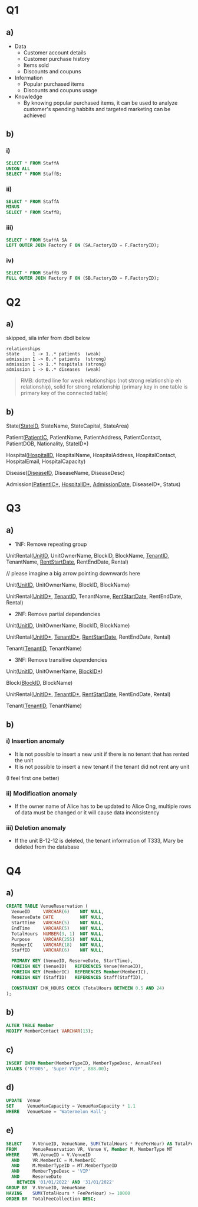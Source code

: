 # Q1

## a)
- Data
  - Customer account details
  - Customer purchase history
  - Items sold
  - Discounts and coupuns
- Information
  - Popular purchased items
  - Discounts and coupuns usage
- Knowledge
  - By knowing popular purchased items, it can be used to analyze customer's spending habbits and targeted marketing can be achieved

## b)

### i)
```sql
SELECT * FROM StaffA
UNION ALL
SELECT * FROM StaffB;
```

### ii)
```sql
SELECT * FROM StaffA
MINUS
SELECT * FROM StaffB;
```

### iii)
```sql
SELECT * FROM StaffA SA
LEFT OUTER JOIN Factory F ON (SA.FactoryID = F.FactoryID);
```

### iv)
```sql
SELECT * FROM StaffB SB
FULL OUTER JOIN Factory F ON (SB.FactoryID = F.FactoryID);
```

# Q2

## a)
skipped, sila infer from dbdl below
```
relationships
state     1 -> 1..* patients  (weak)
admission 1 -> 0..* patients  (strong)
admission 1 -> 1..* hospitals (strong)
admission 1 -> 0..* diseases  (weak)
```
> RMB: dotted line for weak relationships (not strong relationship eh relationship), solid for strong relationship (primary key in one table is primary key of the connected table)

## b)

State(<u>StateID</u>, StateName, StateCapital, StateArea)

Patient(<u>PatientIC</u>, PatientName, PatientAddress, PatientContact, PatientDOB, Nationality, StateID*)

Hospital(<u>HospitalID</u>, HospitalName, HospitalAddress, HospitalContact, HospitalEmail, HospitalCapacity)

Disease(<u>DiseaseID</u>, DiseaseName, DiseaseDesc)

Admission(<u>PatientIC*</u>, <u>HospitalID*</u>, <u>AdmissionDate</u>, DiseaseID*, Status)

# Q3

## a)
- 1NF: Remove repeating group

UnitRental(<u>UnitID</u>, UnitOwnerName, BlockID, BlockName, <u>TenantID</u>, TenantName, <u>RentStartDate</u>, RentEndDate, Rental)

// please imagine a big arrow pointing downwards here

Unit(<u>UnitID</u>, UnitOwnerName, BlockID, BlockName)

UnitRental(<u>UnitID*</u>, <u>TenantID</u>, TenantName, <u>RentStartDate</u>, RentEndDate, Rental)

- 2NF: Remove partial dependencies

Unit(<u>UnitID</u>, UnitOwnerName, BlockID, BlockName)

UnitRental(<u>UnitID*</u>, <u>TenantID*</u>, <u>RentStartDate</u>, RentEndDate, Rental)

Tenant(<u>TenantID</u>, TenantName)

- 3NF: Remove transitive dependencies

Unit(<u>UnitID</u>, UnitOwnerName, <u>BlockID*</u>)

Block(<u>BlockID</u>, BlockName)

UnitRental(<u>UnitID*</u>, <u>TenantID*</u>, <u>RentStartDate</u>, RentEndDate, Rental)

Tenant(<u>TenantID</u>, TenantName)

## b)

### i) Insertion anomaly
- It is not possible to insert a new unit if there is no tenant that has rented the unit
- It is not possible to insert a new tenant if the tenant did not rent any unit

(I feel first one better)

### ii) Modification anomaly
- If the owner name of Alice has to be updated to Alice Ong, multiple rows of data must be changed or it will cause data inconsistency

### iii) Deletion anomaly
- If the unit B-12-12 is deleted, the tenant information of T333, Mary be deleted from the database

# Q4

## a)
```sql
CREATE TABLE VenueReservation (
  VenueID     VARCHAR(6)    NOT NULL,
  ReserveDate DATE          NOT NULL,
  StartTime   VARCHAR(5)    NOT NULL,
  EndTime     VARCHAR(5)    NOT NULL,
  TotalHours  NUMBER(3, 1)  NOT NULL,
  Purpose     VARCHAR(255)  NOT NULL,
  MemberIC    VARCHAR(18)   NOT NULL,
  StaffID     VARCHAR(6)    NOT NULL,

  PRIMARY KEY (VenueID, ReserveDate, StartTime),
  FOREIGN KEY (VenueID)   REFERENCES Venue(VenueID),
  FOREIGN KEY (MemberIC)  REFERENCES Member(MemberIC),
  FOREIGN KEY (StaffID)   REFERENCES Staff(StaffID),

  CONSTRAINT CHK_HOURS CHECK (TotalHours BETWEEN 0.5 AND 24)
);
```

## b)
```sql
ALTER TABLE Member
MODIFY MemberContact VARCHAR(13);
```

## c)
```sql
INSERT INTO Member(MemberTypeID, MemberTypeDesc, AnnualFee)
VALUES ('MT005', 'Super VVIP', 888.00);
```

## d)
```sql
UPDATE  Venue
SET     VenueMaxCapacity = VenueMaxCapacity * 1.1
WHERE   VenueName = 'Watermelon Hall';
```

## e)
```sql
SELECT    V.VenueID, VenueName, SUM(TotalHours * FeePerHour) AS TotalFeeCollection
FROM      VenueReservation VR, Venue V, Member M, MemberType MT
WHERE     VR.VenueID = V.VenueID
  AND     VR.MemberIC = M.MemberIC
  AND     M.MemberTypeID = MT.MemberTypeID
  AND     MemberTypeDesc = 'VIP'
  AND     ReserveDate 
    BETWEEN '01/01/2022' AND '31/01/2022'
GROUP BY  V.VenueID, VenueName
HAVING    SUM(TotalHours * FeePerHour) >= 10000
ORDER BY  TotalFeeCollection DESC;
```
